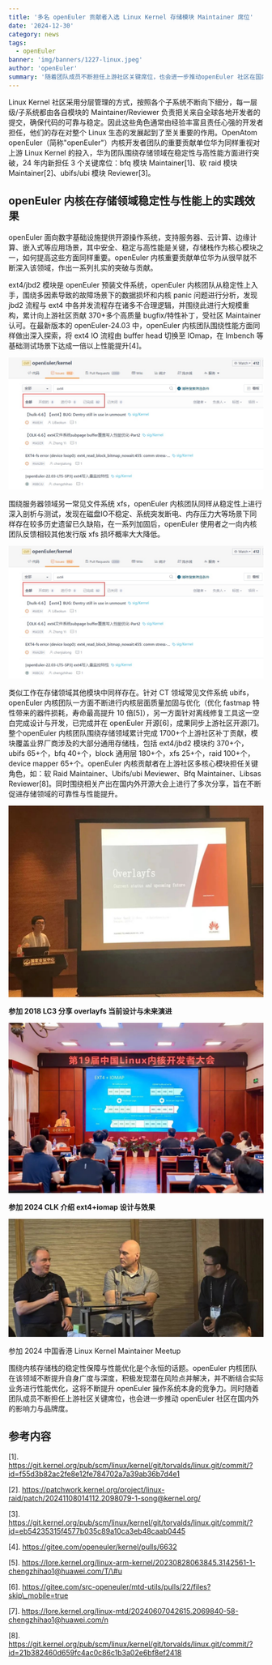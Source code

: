 ```yaml
---
title: '多名 openEuler 贡献者入选 Linux Kernel 存储模块 Maintainer 席位'
date: '2024-12-30'
category: news
tags:
  - openEuler
banner: 'img/banners/1227-linux.jpeg'
author: 'openEuler'
summary: '随着团队成员不断担任上游社区关键席位，也会进一步推动openEuler 社区在国内外的影响力与品牌度。'
---
```







Linux Kernel
社区采用分层管理的方式，按照各个子系统不断向下细分，每一层级/子系统都由各自模块的
Maintainer/Reviewer
负责把关来自全球各地开发者的提交，确保代码的可靠与稳定。因此这些角色通常由经验丰富且责任心强的开发者担任，他们的存在对整个
Linux 生态的发展起到了至关重要的作用。OpenAtom
openEuler（简称"openEuler"）内核开发者团队的重要贡献单位华为同样重视对上游
Linux Kernel
的投入，华为团队围绕存储领域在稳定性与高性能方面进行突破，24 年内新担任
3 个关键席位：bfq 模块 Maintainer\[1\]、软 raid 模块
Maintainer\[2\]、ubifs/ubi 模块 Reviewer\[3\]。

**openEuler 内核在存储领域稳定性与性能上的实践效果**
----------------------------------------------------

openEuler
面向数字基础设施提供开源操作系统，支持服务器、云计算、边缘计算、嵌入式等应用场景，其中安全、稳定与高性能是关键，存储栈作为核心模块之一，如何提高这些方面同样重要。openEuler
内核重要贡献单位华为从很早就不断深入该领域，作出一系列扎实的突破与贡献。

ext4/jbd2 模块是 openEuler 预装文件系统，openEuler
内核团队从稳定性上入手，围绕多因素导致的故障场景下的数据损坏和内核 panic
问题进行分析，发现 jbd2 流程与 ext4
中各并发流程存在诸多不合理逻辑，并围绕此进行大规模重构，累计向上游社区贡献
370+多个高质量 bugfix/特性补丁，受社区 Maintainer 认可。在最新版本的
openEuler-24.03 中，openEuler 内核团队围绕性能方面同样做出深入探索，将
ext4 IO 流程由 buffer head 切换至 IOmap，在 lmbench
等基础测试场景下达成一倍以上性能提升\[4\]。

![IMG\_256](./media/image1.png)

围绕服务器领域另一常见文件系统 xfs，openEuler
内核团队同样从稳定性上进行深入剖析与测试，发现在磁盘IO不稳定、系统突发断电、内存压力大等场景下同样存在较多历史遗留已久缺陷，在一系列加固后，openEuler
使用者之一向内核团队反馈相较其他发行版 xfs 损坏概率大大降低。

![IMG\_257](./media/image1.png)

类似工作在存储领域其他模块中同样存在。针对 CT 领域常见文件系统
ubifs，openEuler 内核团队一方面不断进行内核层面质量加固与优化（优化
fastmap 特性带来的器件损耗，寿命最高提升 10
倍\[5\]），另一方面针对离线修复工具这一空白完成设计与开发，已完成并在
openEuler 开源\[6\]，成果同步上游社区开源\[7\]。整个openEuler
内核团队围绕存储领域累计完成
1700+个上游社区补丁贡献，模块覆盖业界厂商涉及的大部分通用存储栈，包括
ext4/jbd2 模块约 370+个，ubifs 65+个，bfq 40+个，block 通用层
180+个，xfs 25+个，raid 100+个，device mapper 65+个。openEuler
内核贡献者在上游社区多核心模块担任关键角色，如：软 Raid
Maintainer、Ubifs/ubi Meviewer、Bfq Maintainer、Libsas
Reviewer\[8\]。同时围绕相关产出在国内外开源大会上进行了多次分享，旨在不断促进存储领域的可靠性与性能提升。

![IMG\_258](./media/image2.jpeg)

**参加 2018 LC3 分享 overlayfs 当前设计与未来演进**

![IMG\_259](./media/image3.jpeg)

**参加 2024 CLK 介绍 ext4+iomap 设计与效果**

![IMG\_260](./media/image4.jpeg)

参加 2024 中国香港 Linux Kernel Maintainer Meetup

围绕内核存储栈的稳定性保障与性能优化是个永恒的话题。openEuler
内核团队在该领域不断提升自身广度与深度，积极发现潜在风险点并解决，并不断结合实际业务进行性能优化，这将不断提升
openEuler
操作系统本身的竞争力。同时随着团队成员不断担任上游社区关键席位，也会进一步推动
openEuler 社区在国内外的影响力与品牌度。

**参考内容**
------------

\[1\].
https://git.kernel.org/pub/scm/linux/kernel/git/torvalds/linux.git/commit/?id=f55d3b82ac2fe8e12fe784702a7a39ab36b7d4e1

\[2\].
https://patchwork.kernel.org/project/linux-raid/patch/20241108014112.2098079-1-song@kernel.org/

\[3\].
https://git.kernel.org/pub/scm/linux/kernel/git/torvalds/linux.git/commit/?id=eb54235315f4577b035c89a10ca3eb48caab0445

\[4\]. https://gitee.com/openeuler/kernel/pulls/6632

\[5\].
https://lore.kernel.org/linux-arm-kernel/20230828063845.3142561-1-chengzhihao1@huawei.com/T/\#u

\[6\].
https://gitee.com/src-openeuler/mtd-utils/pulls/22/files?skip\_mobile=true

\[7\].
https://lore.kernel.org/linux-mtd/20240607042615.2069840-58-chengzhihao1@huawei.com/n

\[8\].
https://git.kernel.org/pub/scm/linux/kernel/git/torvalds/linux.git/commit/?id=21b382460d659fc4ac0c86c1b3a02e6bf8ef2418
